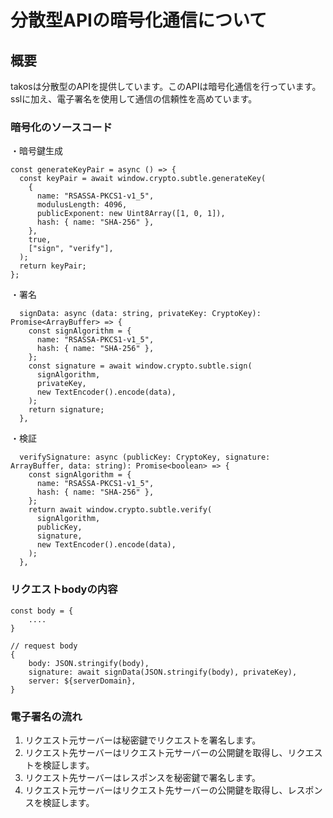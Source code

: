 # 分散型APIの暗号化通信について

## 概要

takosは分散型のAPIを提供しています。このAPIは暗号化通信を行っています。
sslに加え、電子署名を使用して通信の信頼性を高めています。

### 暗号化のソースコード
・暗号鍵生成
```
const generateKeyPair = async () => {
  const keyPair = await window.crypto.subtle.generateKey(
    {
      name: "RSASSA-PKCS1-v1_5",
      modulusLength: 4096,
      publicExponent: new Uint8Array([1, 0, 1]),
      hash: { name: "SHA-256" },
    },
    true,
    ["sign", "verify"],
  );
  return keyPair;
};
```
・署名
```
  signData: async (data: string, privateKey: CryptoKey): Promise<ArrayBuffer> => {
    const signAlgorithm = {
      name: "RSASSA-PKCS1-v1_5",
      hash: { name: "SHA-256" },
    };
    const signature = await window.crypto.subtle.sign(
      signAlgorithm,
      privateKey,
      new TextEncoder().encode(data),
    );
    return signature;
  },
```
・検証
```
  verifySignature: async (publicKey: CryptoKey, signature: ArrayBuffer, data: string): Promise<boolean> => {
    const signAlgorithm = {
      name: "RSASSA-PKCS1-v1_5",
      hash: { name: "SHA-256" },
    };
    return await window.crypto.subtle.verify(
      signAlgorithm,
      publicKey,
      signature,
      new TextEncoder().encode(data),
    );
  },
```

### リクエストbodyの内容
```
const body = {
    ....
}

// request body
{
    body: JSON.stringify(body),
    signature: await signData(JSON.stringify(body), privateKey),
    server: ${serverDomain},
}
```

### 電子署名の流れ

1. リクエスト元サーバーは秘密鍵でリクエストを署名します。
2. リクエスト先サーバーはリクエスト元サーバーの公開鍵を取得し、リクエストを検証します。
3. リクエスト先サーバーはレスポンスを秘密鍵で署名します。
4. リクエスト元サーバーはリクエスト先サーバーの公開鍵を取得し、レスポンスを検証します。
